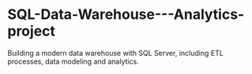 # SQL-Data-Warehouse---Analytics-project
Building a modern data warehouse with SQL Server, including ETL processes, data modeling and analytics.
